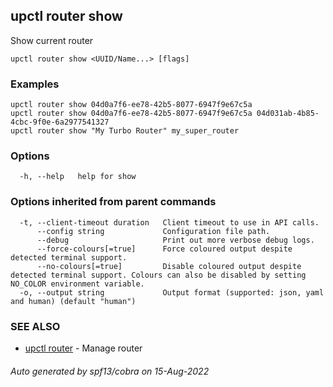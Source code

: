 ## upctl router show

Show current router

```
upctl router show <UUID/Name...> [flags]
```

### Examples

```
upctl router show 04d0a7f6-ee78-42b5-8077-6947f9e67c5a
upctl router show 04d0a7f6-ee78-42b5-8077-6947f9e67c5a 04d031ab-4b85-4cbc-9f0e-6a2977541327
upctl router show "My Turbo Router" my_super_router
```

### Options

```
  -h, --help   help for show
```

### Options inherited from parent commands

```
  -t, --client-timeout duration   Client timeout to use in API calls.
      --config string             Configuration file path.
      --debug                     Print out more verbose debug logs.
      --force-colours[=true]      Force coloured output despite detected terminal support.
      --no-colours[=true]         Disable coloured output despite detected terminal support. Colours can also be disabled by setting NO_COLOR environment variable.
  -o, --output string             Output format (supported: json, yaml and human) (default "human")
```

### SEE ALSO

* [upctl router](upctl_router.md)	 - Manage router

###### Auto generated by spf13/cobra on 15-Aug-2022
